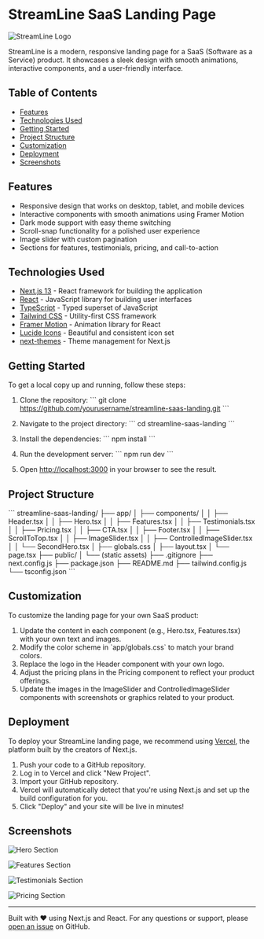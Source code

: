 # StreamLine SaaS Landing Page

![StreamLine Logo](https://i.imgur.com/YourLogoImage.png)

StreamLine is a modern, responsive landing page for a SaaS (Software as a Service) product. It showcases a sleek design with smooth animations, interactive components, and a user-friendly interface.

## Table of Contents

- [Features](#features)
- [Technologies Used](#technologies-used)
- [Getting Started](#getting-started)
- [Project Structure](#project-structure)
- [Customization](#customization)
- [Deployment](#deployment)
- [Screenshots](#screenshots)

## Features

- Responsive design that works on desktop, tablet, and mobile devices
- Interactive components with smooth animations using Framer Motion
- Dark mode support with easy theme switching
- Scroll-snap functionality for a polished user experience
- Image slider with custom pagination
- Sections for features, testimonials, pricing, and call-to-action

## Technologies Used

- [Next.js 13](https://nextjs.org/) - React framework for building the application
- [React](https://reactjs.org/) - JavaScript library for building user interfaces
- [TypeScript](https://www.typescriptlang.org/) - Typed superset of JavaScript
- [Tailwind CSS](https://tailwindcss.com/) - Utility-first CSS framework
- [Framer Motion](https://www.framer.com/motion/) - Animation library for React
- [Lucide Icons](https://lucide.dev/) - Beautiful and consistent icon set
- [next-themes](https://github.com/pacocoursey/next-themes) - Theme management for Next.js

## Getting Started

To get a local copy up and running, follow these steps:

1. Clone the repository:
   \`\`\`
   git clone https://github.com/yourusername/streamline-saas-landing.git
   \`\`\`

2. Navigate to the project directory:
   \`\`\`
   cd streamline-saas-landing
   \`\`\`

3. Install the dependencies:
   \`\`\`
   npm install
   \`\`\`

4. Run the development server:
   \`\`\`
   npm run dev
   \`\`\`

5. Open [http://localhost:3000](http://localhost:3000) in your browser to see the result.

## Project Structure

\`\`\`
streamline-saas-landing/
├── app/
│   ├── components/
│   │   ├── Header.tsx
│   │   ├── Hero.tsx
│   │   ├── Features.tsx
│   │   ├── Testimonials.tsx
│   │   ├── Pricing.tsx
│   │   ├── CTA.tsx
│   │   ├── Footer.tsx
│   │   ├── ScrollToTop.tsx
│   │   ├── ImageSlider.tsx
│   │   ├── ControlledImageSlider.tsx
│   │   └── SecondHero.tsx
│   ├── globals.css
│   ├── layout.tsx
│   └── page.tsx
├── public/
│   └── (static assets)
├── .gitignore
├── next.config.js
├── package.json
├── README.md
├── tailwind.config.js
└── tsconfig.json
\`\`\`

## Customization

To customize the landing page for your own SaaS product:

1. Update the content in each component (e.g., Hero.tsx, Features.tsx) with your own text and images.
2. Modify the color scheme in \`app/globals.css\` to match your brand colors.
3. Replace the logo in the Header component with your own logo.
4. Adjust the pricing plans in the Pricing component to reflect your product offerings.
5. Update the images in the ImageSlider and ControlledImageSlider components with screenshots or graphics related to your product.

## Deployment

To deploy your StreamLine landing page, we recommend using [Vercel](https://vercel.com/), the platform built by the creators of Next.js.

1. Push your code to a GitHub repository.
2. Log in to Vercel and click "New Project".
3. Import your GitHub repository.
4. Vercel will automatically detect that you're using Next.js and set up the build configuration for you.
5. Click "Deploy" and your site will be live in minutes!

## Screenshots

![Hero Section](https://i.imgur.com/YourHeroScreenshot.png)

![Features Section](https://i.imgur.com/YourFeaturesScreenshot.png)

![Testimonials Section](https://i.imgur.com/YourTestimonialsScreenshot.png)

![Pricing Section](https://i.imgur.com/YourPricingScreenshot.png)

---

Built with ❤️ using Next.js and React. For any questions or support, please [open an issue](https://github.com/yourusername/streamline-saas-landing/issues) on GitHub.

